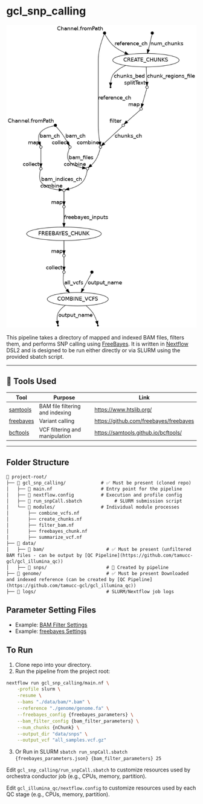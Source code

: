 # gcl_snp_calling
![](pipeline_dag.png)

This pipeline takes a directory of mapped and indexed BAM files, filters them, and performs SNP calling using [FreeBayes](https://github.com/freebayes/freebayes). It is written in [Nextflow](https://www.nextflow.io/) DSL2 and is designed to be run either directly or via SLURM using the provided sbatch script.

---

## 🔧 Tools Used

| Tool | Purpose | Link |
|------|---------|------|
| [samtools](http://www.htslib.org/) | BAM file filtering and indexing | https://www.htslib.org/ |
| [freebayes](https://github.com/freebayes/freebayes) | Variant calling | https://github.com/freebayes/freebayes |
| [bcftools](http://www.htslib.org/doc/bcftools.html) | VCF filtering and manipulation | https://samtools.github.io/bcftools/ |

---

## Folder Structure
```
📁 project-root/
├── 📁 gcl_snp_calling/             # ✅ Must be present (cloned repo)
│   ├── 📄 main.nf                  # Entry point for the pipeline
│   ├── 📄 nextflow.config          # Execution and profile config
│   ├── 📄 run_snpCall.sbatch            # SLURM submission script
│   └── 📁 modules/                 # Individual module processes
│       ├── combine_vcfs.nf
│       ├── create_chunks.nf
│       ├── filter_bam.nf
│       ├── freebayes_chunk.nf
│       ├── summarize_vcf.nf
├── 📁 data/                          
│   ├── 📁 bam/                       # ✅ Must be present (unfiltered BAM files - can be output by [QC Pipeline](https://github.com/tamucc-gcl/gcl_illumina_qc))
│   ├── 📁 snps/                      # 🚀 Created by pipeline
├── 📁 genome/                        # ✅ Must be present Downloaded and indexed reference (can be created by [QC Pipeline](https://github.com/tamucc-gcl/gcl_illumina_qc))
├── 📁 logs/                          # SLURM/Nextflow job logs
```

## Parameter Setting Files
- Example: [BAM Filter Settings](config_files/bam_filter_parameters.json)
- Example: [freebayes Settings](config_files/freebayes_parameters.json)

## To Run

1. Clone repo into your directory.
2. Run the pipeline from the project root:

```bash
nextflow run gcl_snp_calling/main.nf \
    -profile slurm \
    -resume \
    --bams "./data/bam/*.bam" \
    --reference "./genome/genome.fa" \
    --freebayes_config {freebayes_parameters} \
    --bam_filter_config {bam_filter_parameters} \
    --num_chunks {nChunk} \
    --output_dir "data/snps" \
    --output_vcf "all_samples.vcf.gz"
```
3. Or Run in SLURM `sbatch run_snpCall.sbatch {freebayes_parameters.json} {bam_filter_parameters} 25`

Edit `gcl_snp_calling/run_snpCall.sbatch` to customize resources used by orchestra conductor job (e.g., CPUs, memory, partition).

Edit `gcl_illumina_qc/nextflow.config` to customize resources used by each QC stage (e.g., CPUs, memory, partition).